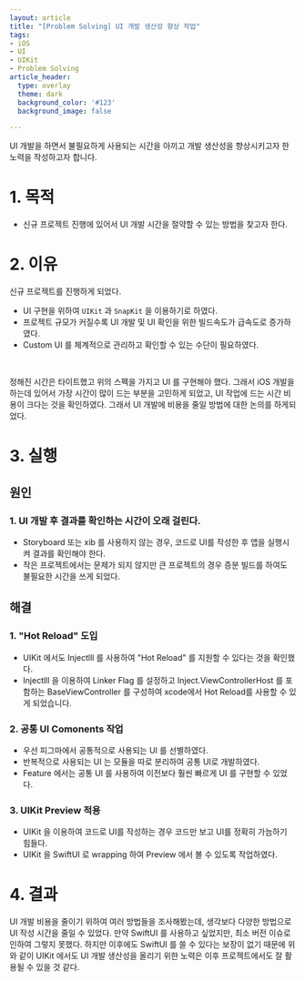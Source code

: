```yaml
---
layout: article
title: "[Problem Solving] UI 개발 생산성 향상 작업" 
tags:
- iOS
- UI
- UIKit
- Problem Solving
article_header:
  type: overlay
  theme: dark
  background_color: '#123'
  background_image: false

---
```


UI 개발을 하면서 불필요하게 사용되는 시간을 아끼고 개발 생산성을 향상시키고자 한 노력을 작성하고자 합니다. 

<!--more-->

# 1. 목적
- 신규 프로젝트 진행에 있어서 UI 개발 시간을 절약할 수 있는 방법을 찾고자 한다.

# 2. 이유
신규 프로젝트를 진행하게 되었다. 
- UI 구현을 위하여 `UIKit` 과 `SnapKit` 을 이용하기로 하였다. 
- 프로젝트 규모가 커질수록 UI 개발 및 UI 확인을 위한 빌드속도가 급속도로 증가하였다.
- Custom UI 를 체계적으로 관리하고 확인할 수 있는 수단이 필요하였다.

<br>

정해진 시간은 타이트했고 위의 스펙을 가지고 UI 를 구현해야 했다. 그래서 iOS 개발을 하는데 있어서 가장 시간이 많이 드는 부분을 고민하게 되었고, UI 작업에 드는 시간 비용이 크다는 것을 확인하였다. 그래서 UI 개발에 비용을 줄일 방법에 대한 논의를 하게되었다. 

# 3. 실행

## 원인

### 1. UI 개발 후 결과를 확인하는 시간이 오래 걸린다.
- Storyboard 또는 xib 를 사용하지 않는 경우, 코드로 UI를 작성한 후 앱을 실행시켜 결과를 확인해야 한다.
- 작은 프로젝트에서는 문제가 되지 않지만 큰 프로젝트의 경우 증분 빌드를 하여도 불필요한 시간을 쓰게 되었다. 

## 해결

### 1. "Hot Reload" 도입
- UIKit 에서도 Injectlll 를 사용하여 "Hot Reload" 를 지원할 수 있다는 것을 확인했다.
- Injectlll 을 이용하여 Linker Flag 를 설정하고 Inject.ViewControllerHost 를 포함하는 BaseViewController 를 구성하여 xcode에서 Hot Reload를 사용할 수 있게 되었습니다.

### 2. 공통 UI Comonents 작업
- 우선 피그마에서 공통적으로 사용되는 UI 를 선별하였다.
- 반복적으로 사용되는 UI 는 모듈을 따로 분리하여 공통 UI로 개발하였다.
- Feature 에서는 공통 UI 를 사용하여 이전보다 훨씬 빠르게 UI 를 구현할 수 있었다. 

### 3. UIKit Preview 적용
- UIKit 을 이용하여 코드로 UI를 작성하는 경우 코드만 보고 UI를 정확히 가늠하기 힘들다.
- UIKit 을 SwiftUI 로 wrapping 하여 Preview 에서 볼 수 있도록 작업하였다.

# 4. 결과
UI 개발 비용을 줄이기 위하여 여러 방법들을 조사해봤는데, 생각보다 다양한 방법으로 UI 작성 시간을 줄일 수 있었다.
만약 SwiftUI 를 사용하고 싶었지만, 최소 버전 이슈로 인하여 그렇지 못했다. 하지만 이후에도 SwiftUI 를 쓸 수 있다는 보장이 없기 때문에
위와 같이 UIKit 에서도 UI 개발 생산성을 올리기 위한 노력은 이후 프로젝트에서도 잘 활용될 수 있을 것 같다. 
